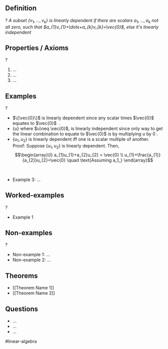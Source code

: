 
## Definition
?
*A subset $\{v_{1},\dots,v_{k}\}$ is linearly dependent if there are scalars $a_{1},\dots,a_{k}$ not all zero, such that $a_{1}v_{1}+\dots+a_{k}v_{k}=\vec{0}$, else it's linearly independent*

## Properties / Axioms
?
1. ...
2. ...
3. ...

## Examples
?
- $\{\vec{0}\}$ is linearly dependent since any scalar times $\vec{0}$ equates to $\vec{0}$
‎ .
- $\{u\}$ where $u\neq \vec{0}$, is linearly independent since only way to get the linear combination to equate to $\vec{0}$ is by multiplying u by 0
.
- $\{u_{1},u_{2}\}$ is linearly dependent iff one is a scalar multiple of another.
	Proof: Suppose $\{u_{1},u_{2}\}$ is linearly dependent. Then,$$\begin{array}{l}
a_{1}u_{1}+a_{2}u_{2} = \vec{0} \\
u_{1}+\frac{a_{1}}{a_{2}}u_{2}=\vec{0} \quad \text{Assuming a_1_}
\end{array}$$
	
‎ 
- Example 3: ...

## Worked-examples
?
- Example 1

## Non-examples
?
- Non-example 1: ...
- Non-example 2: ...

## Theorems
- [[Theorem Name 1]]
- [[Theorem Name 2]]

## Questions
- ...
- ...
- ...



#linear-algebra